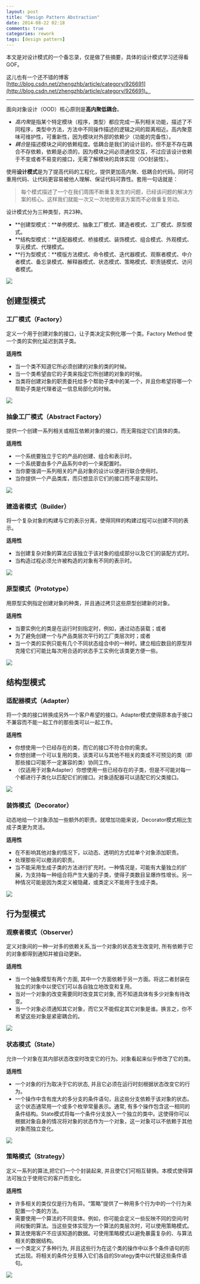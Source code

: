 ```yaml
---
layout: post
title: "Design Pattern Abstraction"
date: 2014-08-22 02:18
comments: true
categories: rework
tags: [design pattern]
---
```


本文是对设计模式的一个备忘录，仅是做了些摘要，具体的设计模式学习还得看GOF。

这儿也有一个还不错的博客[http://blog.csdn.net/zhengzhb/article/category/926691](http://blog.csdn.net/zhengzhb/article/category/926691)。

----------


面向对象设计（OOD）核心原则是**高内聚低耦合**。

- *高内聚*是指某个特定模块（程序，类型）都应完成一系列相关功能，描述了不同程序，类型中方法，方法中不同操作描述的逻辑之间的距离相近。高内聚意味可维护性，可重新性，因为模块对外部的依赖少（功能的完备性）。
- *耦合*是描述模块之间的依赖程度。低耦合是我们的设计目的，但不是不存在耦合不存依赖，依赖是必须的，因为模块之间必须通信交互，不过应该设计依赖于不变或者不易变的接口，无需了解模块的具体实现（OO封装性）。

使用**设计模式**是为了提高代码的工程化，提供更加高内聚、低耦合的代码。同时可重用代码、让代码更容易被他人理解、保证代码可靠性。套用一句话就是：

> 每个模式描述了一个在我们周围不断重复发生的问题，已经该问题的解决方案的核心。这样我们就能一次又一次地使用该方案而不必做重复劳动。

设计模式分为三种类型，共23种。

- **创建型模式：**单例模式、抽象工厂模式、建造者模式、工厂模式、原型模式。
- **结构型模式：**适配器模式、桥接模式、装饰模式、组合模式、外观模式、享元模式、代理模式。
- **行为型模式：**模版方法模式、命令模式、迭代器模式、观察者模式、中介者模式、备忘录模式、解释器模式、状态模式、策略模式、职责链模式、访问者模式。

<!--more-->

![](http://i1113.photobucket.com/albums/k512/billowkiller/LinkSource/dp1_zps74894e4d.png)

## 创建型模式 ##

### 工厂模式（Factory） ###

定义一个用于创建对象的接口，让子类决定实例化哪一个类。Factory Method 使一个类的实例化延迟到其子类。

**适用性**

- 当一个类不知道它所必须创建的对象的类的时候。
- 当一个类希望由它的子类来指定它所创建的对象的时候。
- 当类将创建对象的职责委托给多个帮助子类中的某一个，并且你希望将哪一个帮助子类是代理者这一信息局部化的时候。

![](http://c.hiphotos.baidu.com/baike/c0%3Dbaike72%2C5%2C5%2C72%2C24%3Bt%3Dgif/sign=7da8a89acafcc3cea0cdc161f32cbded/8644ebf81a4c510fe341c6a26259252dd52aa584.jpg)

### 抽象工厂模式（Abstract Factory） ###

提供一个创建一系列相关或相互依赖对象的接口，而无需指定它们具体的类。

**适用性**

- 一个系统要独立于它的产品的创建、组合和表示时。
- 一个系统要由多个产品系列中的一个来配置时。
- 当你要强调一系列相关的产品对象的设计以便进行联合使用时。
- 当你提供一个产品类库，而只想显示它们的接口而不是实现时。
 
![](http://b.hiphotos.baidu.com/baike/c0%3Dbaike80%2C5%2C5%2C80%2C26%3Bt%3Dgif/sign=45a33c55a1cc7cd9ee203c8b58684a5a/0b55b319ebc4b745aaa590aecdfc1e178a821550.jpg)

### 建造者模式（Builder） ###

将一个复杂对象的构建与它的表示分离，使得同样的构建过程可以创建不同的表示。

**适用性**

- 当创建复杂对象的算法应该独立于该对象的组成部分以及它们的装配方式时。
- 当构造过程必须允许被构造的对象有不同的表示时。

![](http://d.hiphotos.baidu.com/baike/c0%3Dbaike80%2C5%2C5%2C80%2C26%3Bt%3Dgif/sign=8fd08166f21f3a294ec5dd9cf84cd754/9f2f070828381f30eaa0ad11ab014c086f06f0c8.jpg)

### 原型模式（Prototype） ###

用原型实例指定创建对象的种类，并且通过拷贝这些原型创建新的对象。

**适用性**

- 当要实例化的类是在运行时刻指定时，例如，通过动态装载；或者
- 为了避免创建一个与产品类层次平行的工厂类层次时；或者
- 当一个类的实例只能有几个不同状态组合中的一种时。建立相应数目的原型并克隆它们可能比每次用合适的状态手工实例化该类更方便一些。

![](http://c.hiphotos.baidu.com/baike/c0%3Dbaike80%2C5%2C5%2C80%2C26%3Bt%3Dgif/sign=f914d675fe039245b5b8e95de6fdcfa7/d8f9d72a6059252deef03dbc369b033b5ab5b9a6.jpg)

## 结构型模式 ##

### 适配器模式（Adapter） ###

将一个类的接口转换成另外一个客户希望的接口。Adapter模式使得原本由于接口不兼容而不能一起工作的那些类可以一起工作。

**适用性**

- 你想使用一个已经存在的类，而它的接口不符合你的需求。
- 你想创建一个可以复用的类，该类可以与其他不相关的类或不可预见的类（即那些接口可能不一定兼容的类）协同工作。
- （仅适用于对象Adapter）你想使用一些已经存在的子类，但是不可能对每一个都进行子类化以匹配它们的接口。对象适配器可以适配它的父类接口。

![](http://f.hiphotos.baidu.com/baike/c0%3Dbaike80%2C5%2C5%2C80%2C26%3Bt%3Dgif/sign=ecfacc71d52a6059461de948495d5ffe/a5c27d1ed21b0ef4a620b8e6dfc451da80cb3eb9.jpg)

### 装饰模式（Decorator） ###

动态地给一个对象添加一些额外的职责。就增加功能来说，Decorator模式相比生成子类更为灵活。

**适用性**

- 在不影响其他对象的情况下，以动态、透明的方式给单个对象添加职责。
- 处理那些可以撤消的职责。
- 当不能采用生成子类的方法进行扩充时。一种情况是，可能有大量独立的扩展，为支持每一种组合将产生大量的子类，使得子类数目呈爆炸性增长。另一种情况可能是因为类定义被隐藏，或类定义不能用于生成子类。

![](http://e.hiphotos.baidu.com/baike/c0%3Dbaike80%2C5%2C5%2C80%2C26%3Bt%3Dgif/sign=4b1bdfb572cf3bc7fc0dc5beb069d1c4/d6ca7bcb0a46f21f921b7debf4246b600c33ae5e.jpg)

## 行为型模式 ##

### 观察者模式（Observer） ###

定义对象间的一种一对多的依赖关系,当一个对象的状态发生改变时, 所有依赖于它的对象都得到通知并被自动更新。

**适用性**

- 当一个抽象模型有两个方面, 其中一个方面依赖于另一方面。将这二者封装在独立的对象中以使它们可以各自独立地改变和复用。
- 当对一个对象的改变需要同时改变其它对象, 而不知道具体有多少对象有待改变。
- 当一个对象必须通知其它对象，而它又不能假定其它对象是谁。换言之，你不希望这些对象是紧密耦合的。

![](http://g.hiphotos.baidu.com/baike/c0%3Dbaike80%2C5%2C5%2C80%2C26%3Bt%3Dgif/sign=3ef11e72533d26973ade000f3492d99e/fc1f4134970a304ebb028342d3c8a786c9175c61.jpg)

### 状态模式（State） ###

允许一个对象在其内部状态改变时改变它的行为。对象看起来似乎修改了它的类。

**适用性**

- 一个对象的行为取决于它的状态, 并且它必须在运行时刻根据状态改变它的行为。
- 一个操作中含有庞大的多分支的条件语句，且这些分支依赖于该对象的状态。这个状态通常用一个或多个枚举常量表示。通常, 有多个操作包含这一相同的条件结构。State模式将每一个条件分支放入一个独立的类中。这使得你可以根据对象自身的情况将对象的状态作为一个对象，这一对象可以不依赖于其他对象而独立变化。

![](http://b.hiphotos.baidu.com/baike/c0%3Dbaike72%2C5%2C5%2C72%2C24%3Bt%3Dgif/sign=c80d5c18f403738dca470470d272db34/d4628535e5dde711e1e3604ea5efce1b9d166150.jpg)

### 策略模式（Strategy） ###

定义一系列的算法,把它们一个个封装起来, 并且使它们可相互替换。本模式使得算法可独立于使用它的客户而变化。

**适用性**

- 许多相关的类仅仅是行为有异。“策略”提供了一种用多个行为中的一个行为来配置一个类的方法。
- 需要使用一个算法的不同变体。例如，你可能会定义一些反映不同的空间/时间权衡的算法。当这些变体实现为一个算法的类层次时，可以使用策略模式。
- 算法使用客户不应该知道的数据。可使用策略模式以避免暴露复杂的、与算法相关的数据结构。
- 一个类定义了多种行为, 并且这些行为在这个类的操作中以多个条件语句的形式出现。将相关的条件分支移入它们各自的Strategy类中以代替这些条件语句。

![](http://g.hiphotos.baidu.com/baike/c0%3Dbaike80%2C5%2C5%2C80%2C26%3Bt%3Dgif/sign=e54681a3d60735fa85fd46ebff3864d6/faf2b2119313b07e84de73b00ed7912397dd8c22.jpg)